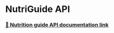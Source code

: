 # NutriGuide API

### [🔗 Nutrition guide API documentation link](https://tuhindutta.github.io/FusionQA/api_doc.html)
